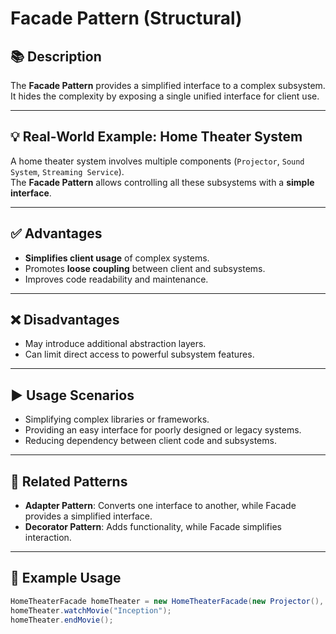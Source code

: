 # Facade Pattern (Structural)

## 📚 Description
The **Facade Pattern** provides a simplified interface to a complex subsystem.  
It hides the complexity by exposing a single unified interface for client use.

---

## 💡 Real-World Example: Home Theater System
A home theater system involves multiple components (`Projector`, `Sound System`, `Streaming Service`).  
The **Facade Pattern** allows controlling all these subsystems with a **simple interface**.

---

## ✅ Advantages
- **Simplifies client usage** of complex systems.
- Promotes **loose coupling** between client and subsystems.
- Improves code readability and maintenance.

---

## ❌ Disadvantages
- May introduce additional abstraction layers.
- Can limit direct access to powerful subsystem features.

---

## ▶️ Usage Scenarios
- Simplifying complex libraries or frameworks.
- Providing an easy interface for poorly designed or legacy systems.
- Reducing dependency between client code and subsystems.

---

## 📂 Related Patterns
- **Adapter Pattern**: Converts one interface to another, while Facade provides a simplified interface.
- **Decorator Pattern**: Adds functionality, while Facade simplifies interaction.

---

## 📌 Example Usage
```java
HomeTheaterFacade homeTheater = new HomeTheaterFacade(new Projector(), new SoundSystem(), new StreamingService());
homeTheater.watchMovie("Inception");
homeTheater.endMovie();
